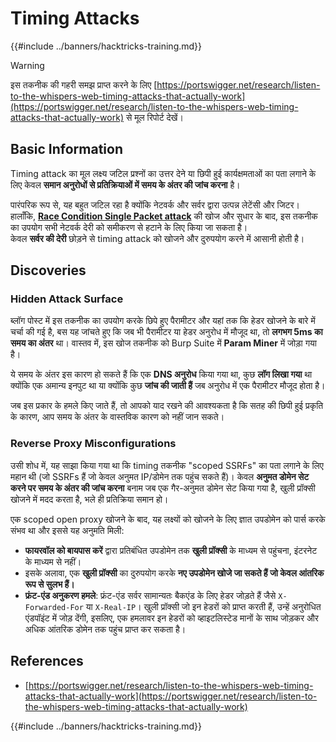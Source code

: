 # Timing Attacks

{{#include ../banners/hacktricks-training.md}}

> [!WARNING]
> इस तकनीक की गहरी समझ प्राप्त करने के लिए [https://portswigger.net/research/listen-to-the-whispers-web-timing-attacks-that-actually-work](https://portswigger.net/research/listen-to-the-whispers-web-timing-attacks-that-actually-work) से मूल रिपोर्ट देखें।

## Basic Information

Timing attack का मूल लक्ष्य जटिल प्रश्नों का उत्तर देने या छिपी हुई कार्यक्षमताओं का पता लगाने के लिए केवल **समान अनुरोधों से प्रतिक्रियाओं में समय के अंतर की जांच करना** है।

पारंपरिक रूप से, यह बहुत जटिल रहा है क्योंकि नेटवर्क और सर्वर द्वारा उत्पन्न लेटेंसी और जिटर। हालाँकि, [**Race Condition Single Packet attack**](race-condition.md#http-2-single-packet-attack-vs.-http-1.1-last-byte-synchronization) की खोज और सुधार के बाद, इस तकनीक का उपयोग सभी नेटवर्क देरी को समीकरण से हटाने के लिए किया जा सकता है।\
केवल **सर्वर की देरी** छोड़ने से timing attack को खोजने और दुरुपयोग करने में आसानी होती है।

## Discoveries

### Hidden Attack Surface

ब्लॉग पोस्ट में इस तकनीक का उपयोग करके छिपे हुए पैरामीटर और यहां तक कि हेडर खोजने के बारे में चर्चा की गई है, बस यह जांचते हुए कि जब भी पैरामीटर या हेडर अनुरोध में मौजूद था, तो **लगभग 5ms का समय का अंतर** था। वास्तव में, इस खोज तकनीक को Burp Suite में **Param Miner** में जोड़ा गया है।

ये समय के अंतर इस कारण हो सकते हैं कि एक **DNS अनुरोध** किया गया था, कुछ **लॉग लिखा गया** था क्योंकि एक अमान्य इनपुट था या क्योंकि कुछ **जांच की जाती हैं** जब अनुरोध में एक पैरामीटर मौजूद होता है।

जब इस प्रकार के हमले किए जाते हैं, तो आपको याद रखने की आवश्यकता है कि सतह की छिपी हुई प्रकृति के कारण, आप समय के अंतर के वास्तविक कारण को नहीं जान सकते।

### Reverse Proxy Misconfigurations

उसी शोध में, यह साझा किया गया था कि timing तकनीक "scoped SSRFs" का पता लगाने के लिए महान थी (जो SSRFs हैं जो केवल अनुमत IP/डोमेन तक पहुंच सकते हैं)। केवल **अनुमत डोमेन सेट करने पर समय के अंतर की जांच करना** बनाम जब एक गैर-अनुमत डोमेन सेट किया गया है, खुली प्रॉक्सी खोजने में मदद करता है, भले ही प्रतिक्रिया समान हो।

एक scoped open proxy खोजने के बाद, यह लक्ष्यों को खोजने के लिए ज्ञात उपडोमेन को पार्स करके संभव था और इससे यह अनुमति मिली:

- **फायरवॉल को बायपास करें** द्वारा प्रतिबंधित उपडोमेन तक **खुली प्रॉक्सी** के माध्यम से पहुंचना, इंटरनेट के माध्यम से नहीं।
- इसके अलावा, एक **खुली प्रॉक्सी** का दुरुपयोग करके **नए उपडोमेन खोजे जा सकते हैं जो केवल आंतरिक रूप से सुलभ हैं।**
- **फ्रंट-एंड अनुकरण हमले**: फ्रंट-एंड सर्वर सामान्यतः बैकएंड के लिए हेडर जोड़ते हैं जैसे `X-Forwarded-For` या `X-Real-IP`। खुली प्रॉक्सी जो इन हेडरों को प्राप्त करती हैं, उन्हें अनुरोधित एंडपॉइंट में जोड़ देंगी, इसलिए, एक हमलावर इन हेडरों को व्हाइटलिस्टेड मानों के साथ जोड़कर और अधिक आंतरिक डोमेन तक पहुंच प्राप्त कर सकता है।

## References

- [https://portswigger.net/research/listen-to-the-whispers-web-timing-attacks-that-actually-work](https://portswigger.net/research/listen-to-the-whispers-web-timing-attacks-that-actually-work)

{{#include ../banners/hacktricks-training.md}}
